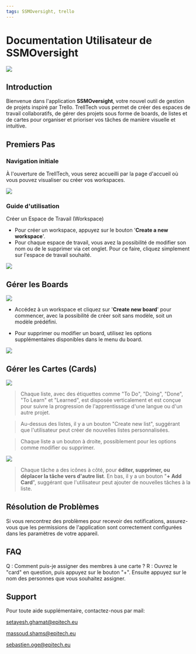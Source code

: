 ```yaml
---
tags: SSMOversight, trello
---
```


# Documentation Utilisateur de SSMOversight

![](https://doc.dbtech.dev/uploads/34ddb51a-806a-419f-81c5-1854b55fb26d.png)



## Introduction

Bienvenue dans l'application **SSMOversight**, votre nouvel outil de gestion de projets inspiré par Trello. TrellTech vous permet de créer des espaces de travail collaboratifs, de gérer des projets sous forme de boards, de listes et de cartes pour organiser et prioriser vos tâches de manière visuelle et intuitive.

## Premiers Pas
### Navigation initiale 

À l'ouverture de TrellTech, vous serez accueilli par la page d'accueil où vous pouvez visualiser ou créer vos workspaces.

![](https://s3.hedgedoc.org/demo/uploads/31939f4c-3063-4b2f-95df-b3eebae2a56b.png)

### Guide d'utilisation
Créer un Espace de Travail (Workspace)

* Pour créer un workspace, appuyez sur le bouton '**Create a new workspace**'.
* Pour chaque espace de travail, vous avez la possibilité de modifier son nom ou de le supprimer via cet onglet. Pour ce faire, cliquez simplement sur l'espace de travail souhaité.

![](https://s3.hedgedoc.org/demo/uploads/a99b40e3-ce8f-48f0-8a07-a11764ad04b6.png)


## Gérer les Boards

![](https://s3.hedgedoc.org/demo/uploads/847061db-f13a-4a39-9ea6-2aab3b8de636.png)

* Accédez à un workspace et cliquez sur '**Create  new board**' pour commencer, avec la possibilité de créer soit sans modèle, soit un modèle prédéfini.

* Pour supprimer ou modifier un board, utilisez les options supplémentaires disponibles dans le menu du board.

![](https://s3.hedgedoc.org/demo/uploads/0d89b67c-a2c1-41ae-95ab-26fecb1eba6f.png)


## Gérer les Cartes (Cards)
![](https://s3.hedgedoc.org/demo/uploads/d4347a76-3eda-4d1e-857a-c58c7943097f.png)

> Chaque liste, avec des étiquettes comme "To Do", "Doing", "Done", "To Learn" et "Learned", est disposée verticalement et est conçue pour suivre la progression de l'apprentissage d'une langue ou d'un autre projet.

> Au-dessus des listes, il y a un bouton "Create new list", suggérant que l'utilisateur peut créer de nouvelles listes personnalisées. 

> Chaque liste a un bouton à droite, possiblement pour les options comme modifier ou supprimer.


![](https://s3.hedgedoc.org/demo/uploads/bc9af5a7-8d6b-4da3-8477-3bd5562593a7.png)


> Chaque tâche a des icônes à côté, pour **éditer, supprimer, ou déplacer la tâche vers d'autre list**. En bas, il y a un bouton "**+ Add Card**", suggérant que l'utilisateur peut ajouter de nouvelles tâches à la liste.
> 

## Résolution de Problèmes

Si vous rencontrez des problèmes pour recevoir des notifications, assurez-vous que les permissions de l'application sont correctement configurées dans les paramètres de votre appareil.


## FAQ

Q : Comment puis-je assigner des membres à une carte ?
R : Ouvrez le "card" en question, puis appuyez sur le bouton "+". Ensuite appuyez sur le nom des personnes que vous souhaitez assigner.

## Support

Pour toute aide supplémentaire, contactez-nous par mail:

setayesh.ghamat@epitech.eu

massoud.shams@epitech.eu

sebastien.oge@epitech.eu
